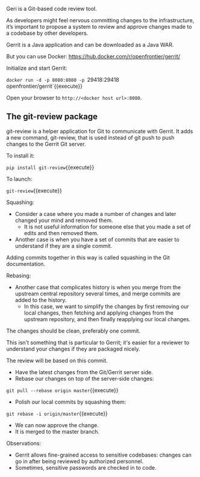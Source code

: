 Geri is a Git-based code review tool.

As developers might feel nervous committing changes to the infrastructure, it’s important to propose a system to review and approve changes made to a codebase by other developers.

Gerrit is a Java application and can be downloaded as a Java WAR.

But you can use Docker: https://hub.docker.com/r/openfrontier/gerrit/

Initialize and start Gerrit:

`docker run -d -p 8080:8080 -p `29418:29418 openfrontier/gerrit`{{execute}}

Open your browser to `http://<docker host url>:8080`.

## The git-review package

git-review is a helper application for Git to communicate with Gerrit. It adds a new command, git-review, that is used instead of git push to push changes to the Gerrit Git server.

To install it:

`pip install git-review`{{execute}}

To launch:

`git-review`{{execute}}

Squashing:
- Consider a case where you made a number of changes and later changed your mind and removed them.
    - It is not useful information for someone else that you made a set of edits and then removed them.
- Another case is when you have a set of commits that are easier to understand if they are a single commit.

Adding commits together in this way is called squashing in the Git documentation.

Rebasing:
- Another case that complicates history is when you merge from the upstream central repository several times, and merge commits are added to the history.
    - In this case, we want to simplify the changes by first removing our local changes, then fetching and applying changes from the upstream repository, and then finally reapplying our local changes.

The changes should be clean, preferably one commit.

This isn't something that is particular to Gerrit; it's easier for a reviewer to understand your changes if they are packaged nicely.

The review will be based on this commit.
- Have the latest changes from the Git/Gerrit server side.
- Rebase our changes on top of the server-side changes:

`git pull --rebase origin master`{{execute}}

- Polish our local commits by squashing them:

`git rebase -i origin/master`{{execute}}

- We can now approve the change.
- It is merged to the master branch.

Observations:
- Gerrit allows fine-grained access to sensitive codebases: changes can go in after being reviewed by authorized personnel.
- Sometimes, sensitive passwords are checked in to code.
